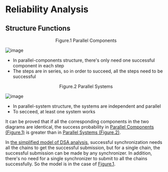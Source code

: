 # Reliability Analysis

## Structure Functions

<p align="center" id = "parallel-components">Figure.1 Parallel Components </p>  

![image](https://user-images.githubusercontent.com/83746881/232553371-3faa9b5e-1897-4e57-b9b4-b330e940a24a.png)  

- In parallel-components structure, there's only need one successful component in each step
- The steps are in series, so in order to succeed, all the steps need to be successful  

<p align="center" id = "parallel-system">Figure.2 Parallel Systems </p>  

![image](https://user-images.githubusercontent.com/83746881/232553406-0396f057-47ec-4f04-aad5-bc807b7533ff.png)  

- In parallel-system structure, the systems are independent and parallel
- To secceed, at least one system works 

It can be proved that if all the corresponding components in the two diagrams are identical, the success probability in [Parallel Components (Figure.1)](#parallel-components) is greater than in [Parallel Systems (Figure.2)](#parallel-system).  

In [the simplified model of DSA analysis](dsa-analysis.md#simplified-model), successful synchronization needs all the chains to get the successful submission, but for a single chain, the successful submission can be made by any synchronizer. In addition, there's no need for a single synchronizer to submit to all the chains successfully. So the model is in the case of [Figure.1](#parallel-components).  
